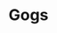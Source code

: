 ---
codehost: https://github.com/gogs/gogs
logohandle: gogsio
sort: gogs
title: Gogs
twitter: https://x.com/GogsHQ
website: https://gogs.io/
---